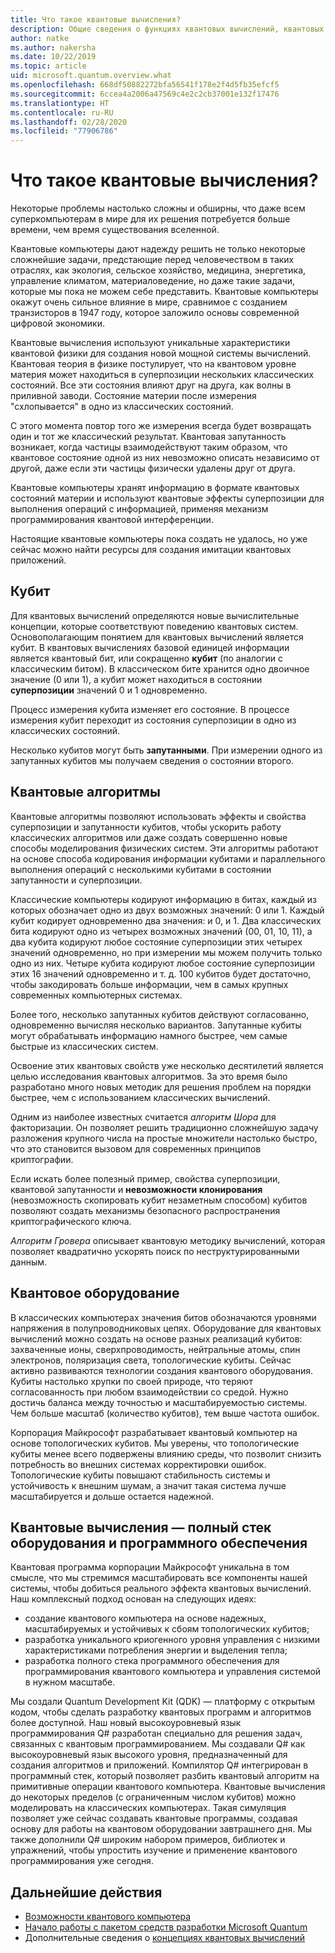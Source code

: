 ```yaml
---
title: Что такое квантовые вычисления?
description: Общие сведения о функциях квантовых вычислений, квантовых алгоритмах и оборудовании, а также пакете средств разработки Microsoft Quantum (QDK).
author: natke
ms.author: nakersha
ms.date: 10/22/2019
ms.topic: article
uid: microsoft.quantum.overview.what
ms.openlocfilehash: 668df50882272bfa56541f178e2f4d5fb35efcf5
ms.sourcegitcommit: 6ccea4a2006a47569c4e2c2cb37001e132f17476
ms.translationtype: HT
ms.contentlocale: ru-RU
ms.lasthandoff: 02/28/2020
ms.locfileid: "77906786"
---
```

# <a name="what-is-quantum-computing"></a>Что такое квантовые вычисления?

Некоторые проблемы настолько сложны и обширны, что даже всем суперкомпьютерам в мире для их решения потребуется больше времени, чем время существования вселенной.

Квантовые компьютеры дают надежду решить не только некоторые сложнейшие задачи, предстающие перед человечеством в таких отраслях, как экология, сельское хозяйство, медицина, энергетика, управление климатом, материаловедение, но даже такие задачи, которые мы пока не можем себе представить. Квантовые компьютеры окажут очень сильное влияние в мире, сравнимое с созданием транзисторов в 1947 году, которое заложило основы современной цифровой экономики.

Квантовые вычисления используют уникальные характеристики квантовой физики для создания новой мощной системы вычислений. Квантовая теория в физике постулирует, что на квантовом уровне материя может находиться в суперпозиции нескольких классических состояний. Все эти состояния влияют друг на друга, как волны в приливной заводи.  Состояние материи после измерения "схлопывается" в одно из классических состояний. 

С этого момента повтор того же измерения всегда будет возвращать один и тот же классический результат.  Квантовая запутанность возникает, когда частицы взаимодействуют таким образом, что квантовое состояние одной из них невозможно описать независимо от другой, даже если эти частицы физически удалены друг от друга.  

Квантовые компьютеры хранят информацию в формате квантовых состояний материи и используют квантовые эффекты суперпозиции для выполнения операций с информацией, применяя механизм программирования квантовой интерференции.

Настоящие квантовые компьютеры пока создать не удалось, но уже сейчас можно найти ресурсы для создания имитации квантовых приложений.

## <a name="the-qubit"></a>Кубит

Для квантовых вычислений определяются новые вычислительные концепции, которые соответствуют поведению квантовых систем.  Основополагающим понятием для квантовых вычислений является кубит.  В квантовых вычислениях базовой единицей информации является квантовый бит, или сокращенно **кубит** (по аналогии с классическим битом). В классическом бите хранится одно двоичное значение (0 или 1), а кубит может находиться в состоянии **суперпозиции** значений 0 и 1 одновременно.  

Процесс измерения кубита изменяет его состояние. В процессе измерения кубит переходит из состояния суперпозиции в одно из классических состояний.  

Несколько кубитов могут быть **запутанными**. При измерении одного из запутанных кубитов мы получаем сведения о состоянии второго.

## <a name="quantum-algorithms"></a>Квантовые алгоритмы

Квантовые алгоритмы позволяют использовать эффекты и свойства суперпозиции и запутанности кубитов, чтобы ускорить работу классических алгоритмов или даже создать совершенно новые способы моделирования физических систем.  Эти алгоритмы работают на основе способа кодирования информации кубитами и параллельного выполнения операций с несколькими кубитами в состоянии запутанности и суперпозиции.  

Классические компьютеры кодируют информацию в битах, каждый из которых обозначает одно из двух возможных значений: 0 или 1.  Каждый кубит кодирует одновременно два значения: и 0, и 1.  Два классических бита кодируют одно из четырех возможных значений (00, 01, 10, 11), а два кубита кодируют любое состояние суперпозиции этих четырех значений одновременно, но при измерении мы можем получить только одно из них. Четыре кубита кодируют любое состояние суперпозиции этих 16 значений одновременно и т. д.  100 кубитов будет достаточно, чтобы закодировать больше информации, чем в самых крупных современных компьютерных системах.  

Более того, несколько запутанных кубитов действуют согласованно, одновременно вычисляя несколько вариантов. Запутанные кубиты могут обрабатывать информацию намного быстрее, чем самые быстрые из классических систем.

Освоение этих квантовых свойств уже несколько десятилетий является целью исследования квантовых алгоритмов. За это время было разработано много новых методик для решения проблем на порядки быстрее, чем с использованием классических вычислений.  

Одним из наиболее известных считается _алгоритм Шора_ для факторизации. Он позволяет решить традиционно сложнейшую задачу разложения крупного числа на простые множители настолько быстро, что это становится вызовом для современных принципов криптографии.

Если искать более полезный пример, свойства суперпозиции, квантовой запутанности и **невозможности клонирования** (невозможность скопировать кубит незаметным способом) кубитов позволяют создать механизмы безопасного распространения криптографического ключа.

_Алгоритм Гровера_ описывает квантовую методику вычислений, которая позволяет квадратично ускорять поиск по неструктурированными данным.

## <a name="quantum-hardware"></a>Квантовое оборудование

В классических компьютерах значения битов обозначаются уровнями напряжения в полупроводниковых цепях. Оборудование для квантовых вычислений можно создать на основе разных реализаций кубитов: захваченные ионы, сверхпроводимость, нейтральные атомы, спин электронов, поляризация света, топологические кубиты. Сейчас активно развиваются технологии создания квантового оборудования. Кубиты настолько хрупки по своей природе, что теряют согласованность при любом взаимодействии со средой. Нужно достичь баланса между точностью и масштабируемостью системы. Чем больше масштаб (количество кубитов), тем выше частота ошибок.

Корпорация Майкрософт разрабатывает квантовый компьютер на основе топологических кубитов. Мы уверены, что топологические кубиты менее всего подвержены влиянию среды, что позволит снизить потребность во внешних системах корректировки ошибок. Топологические кубиты повышают стабильность системы и устойчивость к внешним шумам, а значит такая система лучше масштабируется и дольше остается надежной.

## <a name="quantum-computing--a-full-hardware-and-software-stack"></a>Квантовые вычисления — полный стек оборудования и программного обеспечения

Квантовая программа корпорации Майкрософт уникальна в том смысле, что мы стремимся масштабировать все компоненты нашей системы, чтобы добиться реального эффекта квантовых вычислений. Наш комплексный подход основан на следующих идеях:

* создание квантового компьютера на основе надежных, масштабируемых и устойчивых к сбоям топологических кубитов; 
* разработка уникального криогенного уровня управления с низкими характеристиками потребления энергии и выделения тепла; 
* разработка полного стека программного обеспечения для программирования квантового компьютера и управления системой в нужном масштабе.

Мы создали Quantum Development Kit (QDK) — платформу с открытым кодом, чтобы сделать разработку квантовых программ и алгоритмов более доступной. Наш новый высокоуровневый язык программирования Q# разработан специально для решения задач, связанных с квантовым программированием.  Мы создавали Q# как высокоуровневый язык высокого уровня, предназначенный для создания алгоритмов и приложений. Компилятор Q# интегрирован в программный стек, который позволяет разбить квантовый алгоритм на примитивные операции квантового компьютера.  Квантовые вычисления до некоторых пределов (с ограниченным числом кубитов) можно моделировать на классических компьютерах. Такая симуляция позволяет уже сейчас создавать квантовые программы, создавая основу для работы на квантовом оборудовании завтрашнего дня.  Мы также дополнили Q# широким набором примеров, библиотек и упражнений, чтобы упростить изучение и применение квантового программирования уже сегодня. 

## <a name="next-steps"></a>Дальнейшие действия

* [Возможности квантового компьютера](xref:microsoft.quantum.overview.computers)
* [Начало работы с пакетом средств разработки Microsoft Quantum](xref:microsoft.quantum.welcome)
* Дополнительные сведения о [концепциях квантовых вычислений](xref:microsoft.quantum.concepts.intro)
